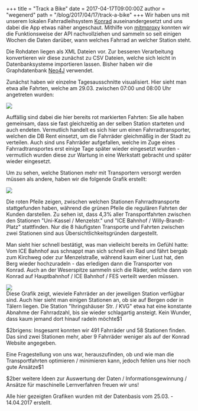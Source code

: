 +++
title = "Track a Bike"
date = 2017-04-17T09:00:00Z
author = "wegenerd"
path = "/blog/2017/04/17/track-a-bike"
+++
Wir haben uns mit unserem lokalen Fahrradleihsystem
[Konrad](https://www.konrad-kassel.de) auseinandergesetzt und uns dabei
die App etwas näher angeschaut. Mithilfe von
[mitmproxy](https://mitmproxy.org/) konnten wir die Funktionsweise der
API nachvollziehen und sammeln so seit einigen Wochen die Daten darüber,
wann welches Fahrrad an welcher Station steht.

Die Rohdaten liegen als XML Dateien vor. Zur besseren Verarbeitung
konvertieren wir diese zunächst zu CSV Dateien, welche sich leicht in
Datenbanksysteme importieren lassen. Bisher haben wir die Graphdatenbank
[Neo4J](https://neo4j.com/) verwendet.

Zunächst haben wir einzelne Tagesausschnitte visualisiert. Hier sieht
man etwa alle Fahrten, welche am 29.03. zwischen 07:00 und 08:00 Uhr
angetreten wurden:

[![](https://flipdot.org/blog/uploads/track-a-bike_2017-03-29_07_00-2017-03-29_08_00.serendipityThumb.png)](https://flipdot.org/blog/uploads/track-a-bike_2017-03-29_07_00-2017-03-29_08_00.png)

Auffällig sind dabei die hier bereits rot markierten Fahrten: Sie alle
haben gemeinsam, dass sie fast gleichzeitig an der selben Station
starteten und auch endeten. Vermutlich handelt es sich hier um einen
Fahrradtransporter, welchen die DB Rent einsetzt, um die Fahrräder
gleichmäßig in der Stadt zu verteilen. Auch sind uns Fahrräder
aufgefallen, welche im Zuge eines Fahrradtransportes erst einige Tage
später wieder eingesetzt wurden - vermutlich wurden diese zur Wartung
in eine Werkstatt gebracht und später wieder eingesetzt.

Um zu sehen, welche Stationen mehr mit Transportern versorgt werden
müssen als andere, haben wir die folgende Grafik erstellt:

[![](https://flipdot.org/blog/uploads/track-a-bike_popular.serendipityThumb.png)](https://flipdot.org/blog/uploads/track-a-bike_popular.png)

Die roten Pfeile zeigen, zwischen welchen Stationen Fahrradtransporte
stattgefunden haben, während die grünen Pfeile die regulären Fahrten der
Kunden darstellen. Zu sehen ist, dass 4,3% aller Transportfahrten
zwischen den Stationen "Uni-Kassel / Menzelstr." und "ICE Bahnhof /
Willy-Brandt-Platz" stattfinden. Nur die 8 häufigsten Transporte und
Fahrten zwischen zwei Stationen sind aus Übersichtlichkeitsgründen
dargestellt.

Man sieht hier schnell bestätigt, was man vielleicht bereits im Gefühl
hatte: Vom ICE Bahnhof aus schnappt man sich schnell ein Rad und fährt
bergab zum Kirchweg oder zur Menzelstraße, während kaum einer Lust hat,
den Berg wieder hochzuradeln - das erledigen dann die Transporter von
Konrad. Auch an der Weserspitze sammeln sich die Räder, welche dann von
Konrad auf Hauptbahnhof / ICE Bahnhof / FES verteilt werden müssen.

[![](https://flipdot.org/blog/uploads/track-a-bike_timeline.serendipityThumb.png)](https://flipdot.org/blog/uploads/track-a-bike_timeline.png)  
Diese Grafik zeigt, wieviele Fahrräder an der jeweiligen Station
verfügbar sind. Auch hier sieht man einigen Stationen an, ob sie auf
Bergen oder in Tälern liegen. Die Station "Ihringshäuser Str. / KVG"
etwa hat eine konstante Abnahme der Fahrradzahl, bis sie wieder
schlagartig ansteigt. Kein Wunder, dass kaum jemand dort hinauf radeln
möchte$1

$2brigens: Insgesamt konnten wir 491 Fahrräder und 58 Stationen finden.
Das sind zwei Stationen mehr, aber 9 Fahrräder weniger als auf der
Konrad Website angegeben.

Eine Fragestellung von uns war, herauszufinden, ob und wie man die
Transportfahrten optimieren / minimieren kann, jedoch fehlen uns hier
noch gute Ansätze$1

$2ber weitere Ideen zur Auswertung der Daten / Informationsgewinnung /
Ansätze für maschinelle Lernverfahren freuen wir uns\!

Alle hier gezeigten Grafiken wurden mit der Datenbasis vom 25.03. -
14.04.2017 erstellt.
